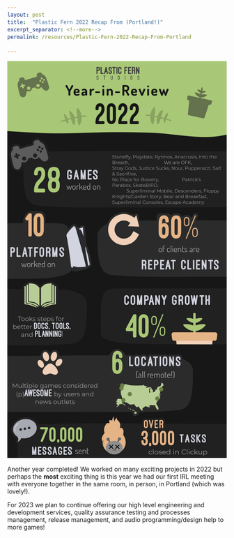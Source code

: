 ```yaml
---
layout: post
title:  "Plastic Fern 2022 Recap From (Portland!)"
excerpt_separator: <!--more-->
permalink: /resources/Plastic-Fern-2022-Recap-From-Portland

---
```

![PF Recap 2022](/assets/img/PlasticFern_Year-in-Review_2022.png)
<br />

Another year completed! We worked on many exciting projects in 2022 but perhaps the **most** exciting thing is this year we had our first IRL meeting with everyone together in the same room, in person, in Portland (which was lovely!).

For 2023 we plan to continue offering our high level engineering and development services, quality assurance testing and processes management, release management, and audio programming/design help to more games!
